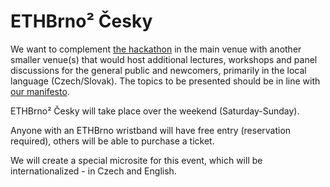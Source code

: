# ETHBrno² Česky

We want to complement [the hackathon](../hackathon.md) in the main venue with another smaller venue(s) that would host additional lectures, workshops and panel discussions for the general public and newcomers, primarily in the local language (Czech/Slovak). The topics to be presented should be in line with [our manifesto](../#manifesto).

ETHBrno² Česky will take place over the weekend (Saturday-Sunday).

Anyone with an ETHBrno wristband will have free entry (reservation required), others will be able to purchase a ticket.

We will create a special microsite for this event, which will be internationalized - in Czech and English.
